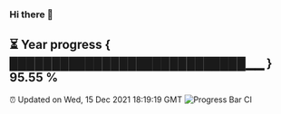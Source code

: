 ### Hi there 👋
⏳ Year progress { ████████████████████████████▁▁ } 95.55 %
---
⏰ Updated on Wed, 15 Dec 2021 18:19:19 GMT
![Progress Bar CI](https://github.com/liununu/liununu/workflows/Progress%20Bar%20CI/badge.svg)
